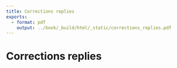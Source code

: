 ```yaml
---
title: Corrections replies
exports:
  - format: pdf
    output: ../book/_build/html/_static/corrections_replies.pdf
---
```


# Corrections replies